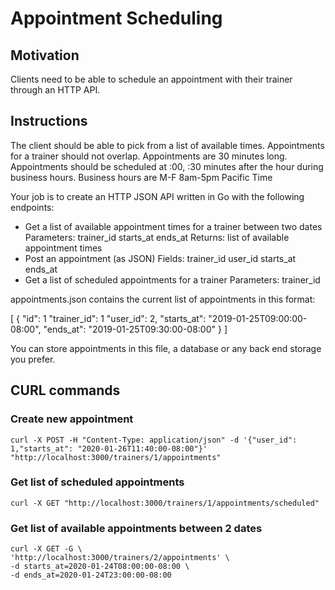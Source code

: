 # Appointment Scheduling

## Motivation
Clients need to be able to schedule an appointment with their trainer through an HTTP API.

## Instructions

The client should be able to pick from a list of available times. Appointments for a trainer should not overlap.
Appointments are 30 minutes long.
Appointments should be scheduled at :00, :30 minutes after the hour during business hours.
Business hours are M-F 8am-5pm Pacific Time

Your job is to create an HTTP JSON API written in Go with the following endpoints:

* Get a list of available appointment times for a trainer between two dates
  Parameters:
    trainer_id
    starts_at
    ends_at
  Returns:
    list of available appointment times
* Post an appointment (as JSON)
  Fields:
    trainer_id
    user_id
    starts_at
    ends_at
* Get a list of scheduled appointments for a trainer
  Parameters:
    trainer_id

appointments.json contains the current list of appointments in this format:

 [
	{
		"id": 1
		"trainer_id": 1
		"user_id": 2,
		"starts_at": "2019-01-25T09:00:00-08:00",
		"ends_at": "2019-01-25T09:30:00-08:00"
	}
]

You can store appointments in this file, a database or any back end storage you prefer.

## CURL commands
### Create new appointment
```shell
curl -X POST -H "Content-Type: application/json" -d '{"user_id": 1,"starts_at": "2020-01-26T11:40:00-08:00"}' "http://localhost:3000/trainers/1/appointments"
```

### Get list of scheduled appointments
```shell
curl -X GET "http://localhost:3000/trainers/1/appointments/scheduled"
```

### Get list of available appointments between 2 dates
```shell
curl -X GET -G \
'http://localhost:3000/trainers/2/appointments' \
-d starts_at=2020-01-24T08:00:00-08:00 \
-d ends_at=2020-01-24T23:00:00-08:00
```
